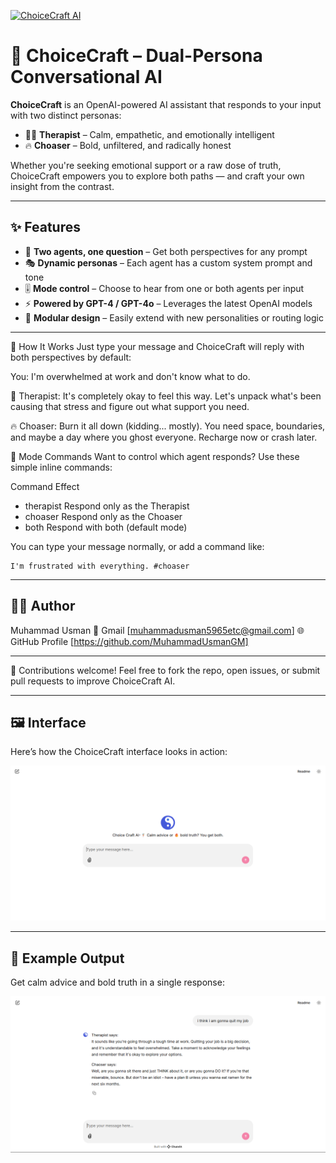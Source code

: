 [![ChoiceCraft AI](https://img.shields.io/badge/ChoiceCraft%20AI-Try%20Now-brightgreen?style=for-the-badge&logo=openai&logoColor=white)](https://choicecraft-production.up.railway.app/)


# 🧠 ChoiceCraft – Dual-Persona Conversational AI

**ChoiceCraft** is an OpenAI-powered AI assistant that responds to your input with two distinct personas:

- 🧘‍♂️ **Therapist** – Calm, empathetic, and emotionally intelligent
- 🔥 **Choaser** – Bold, unfiltered, and radically honest

Whether you're seeking emotional support or a raw dose of truth, ChoiceCraft empowers you to explore both paths — and craft your own insight from the contrast.

---

## ✨ Features

- 🧠 **Two agents, one question** – Get both perspectives for any prompt
- 🎭 **Dynamic personas** – Each agent has a custom system prompt and tone
- 🎚️ **Mode control** – Choose to hear from one or both agents per input
- ⚡ **Powered by GPT-4 / GPT-4o** – Leverages the latest OpenAI models
- 🧩 **Modular design** – Easily extend with new personalities or routing logic

---

💬 How It Works
Just type your message and ChoiceCraft will reply with both perspectives by default:

You: I'm overwhelmed at work and don't know what to do.

🧘 Therapist:
It's completely okay to feel this way. Let's unpack what's been causing that stress and figure out what support you need.

🔥 Choaser:
Burn it all down (kidding... mostly). You need space, boundaries, and maybe a day where you ghost everyone. Recharge now or crash later.

🧭 Mode Commands
Want to control which agent responds? Use these simple inline commands:

Command Effect

- therapist Respond only as the Therapist
- choaser Respond only as the Choaser
- both Respond with both (default mode)

You can type your message normally, or add a command like:

    I'm frustrated with everything. #choaser

---

## 👨‍💻 Author

Muhammad Usman
📧 Gmail [muhammadusman5965etc@gmail.com]
🌐 GitHub Profile [https://github.com/MuhammadUsmanGM]

---

🤝 Contributions welcome! Feel free to fork the repo, open issues, or submit pull requests to improve ChoiceCraft AI.

---

## 🖼 Interface

Here’s how the ChoiceCraft interface looks in action:

![ChoiceCraft Interface](/images/Interface.png)

---

## 💬 Example Output

Get calm advice and bold truth in a single response:

![ChoiceCraft Output Example](/images/Output.png)
